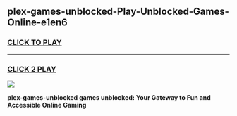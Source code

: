 
## plex-games-unblocked-Play-Unblocked-Games-Online-e1en6
<h3>
<a href="https://premium76.site?title=plex-games-unblocked&ref=24A">CLICK TO PLAY</a></h3>
<hr>

<h3>
<a href="https://premium76.site?title=plex-games-unblocked&ref=24A">CLICK 2 PLAY</a>
  
</h3>

<a href="https://premium76.site?title=plex-games-unblocked&ref=24A"><img src="https://clearcache.store/games.png"></a>


**plex-games-unblocked games unblocked: Your Gateway to Fun and Accessible Online Gaming**
